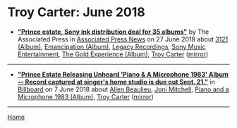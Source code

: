 # Troy Carter: June 2018

 - [**"Prince estate, Sony ink distribution deal for 35 albums"**](https://www.apnews.com/3f346190027d4601a34fa81f7cf165a2) by The Associated Press in [Associated Press News](https://www.apnews.com/) on 27 June 2018 about [3121 (Album)](https://bjmdotnet.github.io/pr1nc3/topics/album/3121/), [Emancipation (Album)](https://bjmdotnet.github.io/pr1nc3/topics/album/emancipation/), [Legacy Recordings](https://bjmdotnet.github.io/pr1nc3/topics/legacy-recordings/), [Sony Music Entertainment](https://bjmdotnet.github.io/pr1nc3/topics/sony-music-entertainment/), [The Gold Experience (Album)](https://bjmdotnet.github.io/pr1nc3/topics/album/the-gold-experience/), [Troy Carter](https://bjmdotnet.github.io/pr1nc3/topics/troy-carter/) ([mirror](https://web.archive.org/web/*/https://www.apnews.com/3f346190027d4601a34fa81f7cf165a2))

----

 - [**"Prince Estate Releasing Unheard 'Piano & A Microphone 1983' Album -- Record captured at singer's home studio is due out Sept. 21."**](https://www.billboard.com/articles/columns/rock/8459820/prince-estate-releasing-unheard-piano-a-microphone-1983-album) in [Billboard](https://www.billboard.com/) on 7 June 2018 about [Allen Beaulieu](https://bjmdotnet.github.io/pr1nc3/topics/allen-beaulieu/), [Joni Mitchell](https://bjmdotnet.github.io/pr1nc3/topics/joni-mitchell/), [Piano and a Microphone 1983 (Album)](https://bjmdotnet.github.io/pr1nc3/topics/album/piano-and-a-microphone-1983/), [Troy Carter](https://bjmdotnet.github.io/pr1nc3/topics/troy-carter/) ([mirror](https://web.archive.org/web/*/https://www.billboard.com/articles/columns/rock/8459820/prince-estate-releasing-unheard-piano-a-microphone-1983-album))

----

[Home](./)
